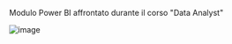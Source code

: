 Modulo Power BI affrontato durante il corso "Data Analyst" 


![image](https://github.com/BRANCAFEDERICA/PowerBI/assets/152906948/f5d9eea5-adaa-4bbb-90e0-dfdc6adf8834)
